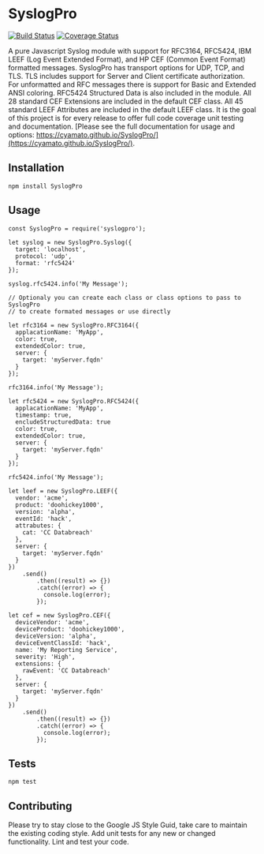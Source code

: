 SyslogPro
=========
[![Build Status](https://travis-ci.org/cyamato/SyslogPro.svg?branch=master)](https://travis-ci.org/cyamato/SyslogPro) [![Coverage Status](https://coveralls.io/repos/github/cyamato/SyslogPro/badge.svg?branch=master)](https://coveralls.io/github/cyamato/SyslogPro?branch=master)

A pure Javascript Syslog module with support for RFC3164, RFC5424, IBM LEEF (Log Event Extended Format), and HP CEF (Common Event Format) formatted messages. SyslogPro has transport options for UDP, TCP, and TLS. TLS includes support for Server and Client certificate authorization. For unformatted and RFC messages there is support for Basic and Extended ANSI coloring. RFC5424 Structured Data is also included in the module. All 28 standard CEF Extensions are included in the default CEF class. All 45 standard LEEF Attributes are included in the default LEEF class. It is the goal of this project is for every release to offer full code coverage unit testing and documentation. [Please see the full documentation for usage and options:  https://cyamato.github.io/SyslogPro/](https://cyamato.github.io/SyslogPro/).

## Installation

  `npm install SyslogPro`

## Usage

    const SyslogPro = require('syslogpro');
    
    let syslog = new SyslogPro.Syslog({
      target: 'localhost',
      protocol: 'udp',
      format: 'rfc5424'
    });
    
    syslog.rfc5424.info('My Message');
    
    // Optionaly you can create each class or class options to pass to SyslogPro
    // to create formated messages or use directly
    
    let rfc3164 = new SyslogPro.RFC3164({
      applacationName: 'MyApp',
      color: true,
      extendedColor: true,
      server: {
        target: 'myServer.fqdn'
      }
    });
    
    rfc3164.info('My Message');
    
    let rfc5424 = new SyslogPro.RFC5424({
      applacationName: 'MyApp',
      timestamp: true,
      encludeStructuredData: true
      color: true,
      extendedColor: true,
      server: {
        target: 'myServer.fqdn'
      }
    });
    
    rfc5424.info('My Message');
    
    let leef = new SyslogPro.LEEF({
      vendor: 'acme',
      product: 'doohickey1000',
      version: 'alpha',
      eventId: 'hack',
      attrabutes: {
        cat: 'CC Databreach'
      },
      server: {
        target: 'myServer.fqdn'
      }
    })
        .send()
            .then((result) => {})
            .catch((error) => {
              console.log(error);
            });
    
    let cef = new SyslogPro.CEF({
      deviceVendor: 'acme',
      deviceProduct: 'doohickey1000',
      deviceVersion: 'alpha',
      deviceEventClassId: 'hack',
      name: 'My Reporting Service',
      severity: 'High',
      extensions: {
        rawEvent: 'CC Databreach'
      },
      server: {
        target: 'myServer.fqdn'
      }
    })
        .send()
            .then((result) => {})
            .catch((error) => {
              console.log(error);
            });
  
## Tests

  `npm test`

## Contributing

Please try to stay close to the Google JS Style Guid, take care to maintain the existing coding style. Add unit tests for any new or changed functionality. Lint and test your code.